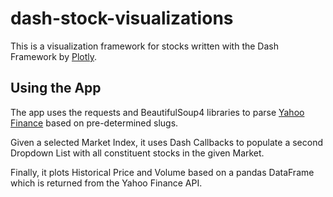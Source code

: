 # dash-stock-visualizations
This is a visualization framework for stocks written with the Dash Framework by [Plotly](https://plot.ly/).

## Using the App
The app uses the requests and BeautifulSoup4 libraries to parse [Yahoo Finance](https://sg.finance.yahoo.com/) based on pre-determined slugs.

Given a selected Market Index, it uses Dash Callbacks to populate a second Dropdown List with all constituent stocks in the given Market.

Finally, it plots Historical Price and Volume based on a pandas DataFrame which is returned from the Yahoo Finance API.